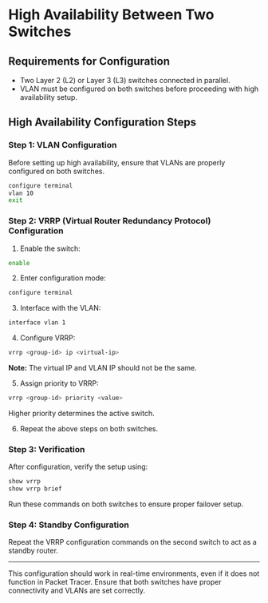 # High Availability Between Two Switches

## Requirements for Configuration

- Two Layer 2 (L2) or Layer 3 (L3) switches connected in parallel.
- VLAN must be configured on both switches before proceeding with high availability setup.

## High Availability Configuration Steps

### Step 1: VLAN Configuration
Before setting up high availability, ensure that VLANs are properly configured on both switches.

```bash
configure terminal
vlan 10
exit
```

### Step 2: VRRP (Virtual Router Redundancy Protocol) Configuration

1. Enable the switch:
```bash
enable
```

2. Enter configuration mode:
```bash
configure terminal
```

3. Interface with the VLAN:
```bash
interface vlan 1
```

4. Configure VRRP:
```bash
vrrp <group-id> ip <virtual-ip>
```
**Note:** The virtual IP and VLAN IP should not be the same.

5. Assign priority to VRRP:
```bash
vrrp <group-id> priority <value>
```
Higher priority determines the active switch.

6. Repeat the above steps on both switches.

### Step 3: Verification
After configuration, verify the setup using:
```bash
show vrrp
show vrrp brief
```
Run these commands on both switches to ensure proper failover setup.

### Step 4: Standby Configuration
Repeat the VRRP configuration commands on the second switch to act as a standby router.

---
This configuration should work in real-time environments, even if it does not function in Packet Tracer. Ensure that both switches have proper connectivity and VLANs are set correctly.

